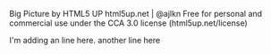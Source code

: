Big Picture by HTML5 UP
html5up.net | @ajlkn
Free for personal and commercial use under the CCA 3.0 license (html5up.net/license)

I'm adding an line here.
another line here

